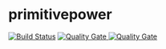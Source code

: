 # primitivepower

[![Build Status](https://travis-ci.org/power-libraries/primitivepower.svg?branch=master)](https://travis-ci.org/power-libraries/primitivepower)
[![Quality Gate](https://sonarcloud.io/api/badges/gate?key=primitivepower) ![Quality Gate](https://sonarcloud.io/api/badges/measure?key=primitivepower&metric=coverage)](https://sonarcloud.io/dashboard?id=primitivepower)
